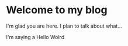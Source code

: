 # Welcome to my blog

I'm glad you are here. I plan to talk about what...

I'm saying a Hello Wolrd
